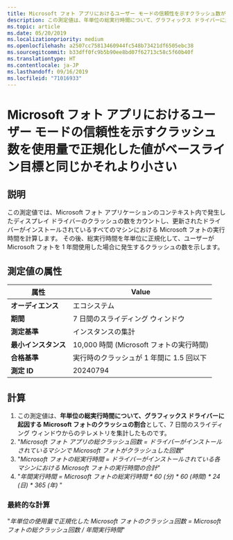 ```yaml
---
title: Microsoft フォト アプリにおけるユーザー モードの信頼性を示すクラッシュ数がベースライン目標と同じかそれより小さい
description: この測定値は、年単位の総実行時間について、グラフィックス ドライバーに起因する Microsoft フォトのクラッシュの割合として、7 日間のスライディング ウィンドウからのテレメトリを集計したものです
ms.topic: article
ms.date: 05/20/2019
ms.localizationpriority: medium
ms.openlocfilehash: a2507cc75813460944fc548b73421df6505ebc38
ms.sourcegitcommit: b33dff0fc9b5b90ee8bd07f62713c58c5f60b40f
ms.translationtype: HT
ms.contentlocale: ja-JP
ms.lasthandoff: 09/16/2019
ms.locfileid: "71016933"
---
```

# <a name="number-of-user-mode-reliability-for-crashes-in-microsoft-photos-app-normalized-by-usage-is-less-than-or-equal-to-the-baseline-goal"></a>Microsoft フォト アプリにおけるユーザー モードの信頼性を示すクラッシュ数を使用量で正規化した値がベースライン目標と同じかそれより小さい

## <a name="description"></a>説明

この測定値では、Microsoft フォト アプリケーションのコンテキスト内で発生したディスプレイ ドライバーのクラッシュの数をカウントし、更新されたドライバーがインストールされているすべてのマシンにおける Microsoft フォトの実行時間を計算します。 その後、総実行時間を年単位に正規化して、ユーザーが Microsoft フォトを 1 年間使用した場合に発生するクラッシュの数を示します。

## <a name="measure-attributes"></a>測定値の属性

|属性|Value|
|----|----|
|**オーディエンス**|エコシステム|
|**期間**|7 日間のスライディング ウィンドウ|
|**測定基準**|インスタンスの集計|
|**最小インスタンス**|10,000 時間 (Microsoft フォトの実行時間) |
|**合格基準**|実行時のクラッシュが 1 年間に 1.5 回以下|
|**測定 ID**|20240794|

## <a name="calculation"></a>計算

1. この測定値は、**年単位の総実行時間について、グラフィックス ドライバーに起因する Microsoft フォトのクラッシュの割合**として、7 日間のスライディング ウィンドウからのテレメトリを集計したものです。
2. "*Microsoft フォト アプリの総クラッシュ回数 = ドライバーがインストールされているマシンで Microsoft フォトがクラッシュした回数*"
3. "*Microsoft フォトの総実行時間 = ドライバーがインストールされている各マシンにおける Microsoft フォトの実行時間の合計*"
4. "*年間実行時間 = Microsoft フォトの総実行時間 \* 60 (分) \* 60 (時間) \* 24 (日) \* 365 (年)* "

### <a name="final-calculation"></a>最終的な計算

"*年単位の使用量で正規化した Microsoft フォトのクラッシュ回数 = Microsoft フォトの総クラッシュ回数 / 年間実行時間*"
